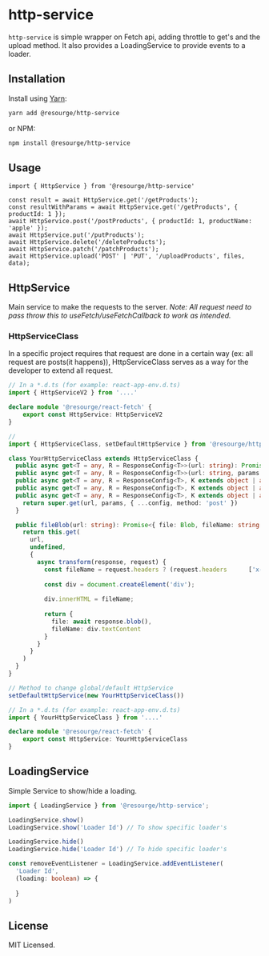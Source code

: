 # http-service

`http-service` is simple wrapper on Fetch api, adding throttle to get's and the upload method. It also provides a LoadingService to provide events to a loader.

## Installation

Install using [Yarn](https://yarnpkg.com):

```sh
yarn add @resourge/http-service
```

or NPM:

```sh
npm install @resourge/http-service
```

## Usage

```JSX
import { HttpService } from '@resourge/http-service'

const result = await HttpService.get('/getProducts');
const resultWithParams = await HttpService.get('/getProducts', { productId: 1 });
await HttpService.post('/postProducts', { productId: 1, productName: 'apple' });
await HttpService.put('/putProducts');
await HttpService.delete('/deleteProducts');
await HttpService.patch('/patchProducts');
await HttpService.upload('POST' | 'PUT', '/uploadProducts', files, data);

```

## HttpService

Main service to make the requests to the server.
_Note: All request need to pass throw this to useFetch/useFetchCallback to work as intended._

### HttpServiceClass

In a specific project requires that request are done in a certain way (ex: all request are posts(it happens)), HttpServiceClass serves as a way for the developer to extend all request.

```Typescript
// In a *.d.ts (for example: react-app-env.d.ts)
import { HttpServiceV2 } from '....'

declare module '@resourge/react-fetch' {
	export const HttpService: HttpServiceV2
}
```

```Typescript
// 
import { HttpServiceClass, setDefaultHttpService } from '@resourge/http-service';

class YourHttpServiceClass extends HttpServiceClass {
  public async get<T = any, R = ResponseConfig<T>>(url: string): Promise<R>;
  public async get<T = any, R = ResponseConfig<T>>(url: string, params: undefined, config: GetMethodConfig): Promise<R>;
  public async get<T = any, R = ResponseConfig<T>, K extends object | any[] = any>(url: string, params: K): Promise<R>;
  public async get<T = any, R = ResponseConfig<T>, K extends object | any[] = any>(url: string, params: K, config: GetMethodConfig): Promise<R>;
  public async get<T = any, R = ResponseConfig<T>, K extends object | any[] = any>(url: string, params?: K, config?: GetMethodConfig): Promise<R> {
    return super.get(url, params, { ...config, method: 'post' })
  }

  public fileBlob(url: string): Promise<{ file: Blob, fileName: string }> {
    return this.get(
      url,
      undefined,
      {
        async transform(response, request) {
          const fileName = request.headers ? (request.headers      ['x-content-filename'] ??   '')   : '';
          
          const div = document.createElement('div');
          
          div.innerHTML = fileName;
          
          return {
            file: await response.blob(),
            fileName: div.textContent
          }
        }
      }
    )
  }
}

// Method to change global/default HttpService
setDefaultHttpService(new YourHttpServiceClass())
```

```Typescript
// In a *.d.ts (for example: react-app-env.d.ts)
import { YourHttpServiceClass } from '....'

declare module '@resourge/react-fetch' {
	export const HttpService: YourHttpServiceClass
}
```

## LoadingService

Simple Service to show/hide a loading.

```Typescript
import { LoadingService } from '@resourge/http-service';

LoadingService.show()
LoadingService.show('Loader Id') // To show specific loader's

LoadingService.hide()
LoadingService.hide('Loader Id') // To hide specific loader's

const removeEventListener = LoadingService.addEventListener(
  'Loader Id',
  (loading: boolean) => {
  
  }
)
```

## License

MIT Licensed.